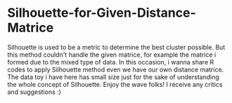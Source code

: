 # Silhouette-for-Given-Distance-Matrice
Silhouette is used to be a metric to determine the best cluster possible. But this method couldn't handle the given matrice, for example the matrice i formed due to the mixed type of data. In this occasion, i wanna share R codes to apply Silhouette method even we have our own distance matrice.
The data toy i have here has small size just for the sake of understanding the whole concept of Silhouette. Enjoy the wave folks! I receive any critics and suggestions :)
